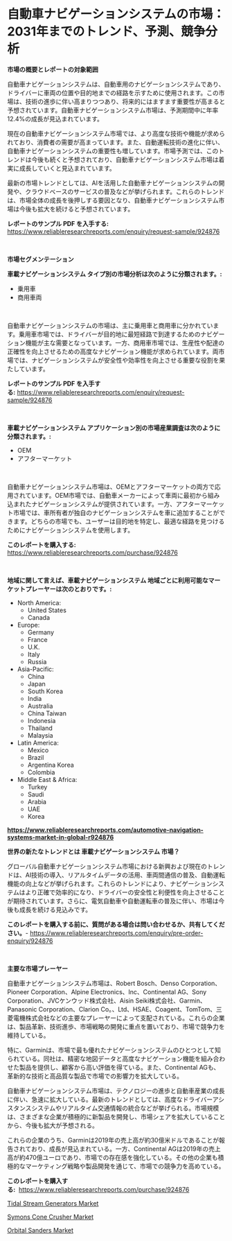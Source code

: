<p><h1>自動車ナビゲーションシステムの市場：2031年までのトレンド、予測、競争分析</h1></p><p><strong>市場の概要とレポートの対象範囲</strong></p>
<p><p>自動車ナビゲーションシステムは、自動車用のナビゲーションシステムであり、ドライバーに車両の位置や目的地までの経路を示すために使用されます。この市場は、技術の進歩に伴い高まりつつあり、将来的にはますます重要性が高まると予想されています。自動車ナビゲーションシステム市場は、予測期間中に年率12.4%の成長が見込まれています。</p><p>現在の自動車ナビゲーションシステム市場では、より高度な技術や機能が求められており、消費者の需要が高まっています。また、自動運転技術の進化に伴い、自動車ナビゲーションシステムの重要性も増しています。市場予測では、このトレンドは今後も続くと予想されており、自動車ナビゲーションシステム市場は着実に成長していくと見込まれています。</p><p>最新の市場トレンドとしては、AIを活用した自動車ナビゲーションシステムの開発や、クラウドベースのサービスの普及などが挙げられます。これらのトレンドは、市場全体の成長を後押しする要因となり、自動車ナビゲーションシステム市場は今後も拡大を続けると予想されています。</p></p>
<p><strong>レポートのサンプル PDF を入手する:</strong> <a href="https://www.reliableresearchreports.com/enquiry/request-sample/924876">https://www.reliableresearchreports.com/enquiry/request-sample/924876</a></p>
<p>&nbsp;</p>
<p><strong>市場セグメンテーション</strong></p>
<p><strong>車載ナビゲーションシステム タイプ別の市場分析は次のように分類されます。:</strong></p>
<p><ul><li>乗用車</li><li>商用車両</li></ul></p>
<p>&nbsp;</p>
<p><p>自動車ナビゲーションシステムの市場は、主に乗用車と商用車に分かれています。乗用車市場では、ドライバーが目的地に最短経路で到達するためのナビゲーション機能が主な需要となっています。一方、商用車市場では、生産性や配達の正確性を向上させるための高度なナビゲーション機能が求められています。両市場では、ナビゲーションシステムが安全性や効率性を向上させる重要な役割を果たしています。</p></p>
<p><strong>レポートのサンプル PDF を入手する:</strong>&nbsp;<a href="https://www.reliableresearchreports.com/enquiry/request-sample/924876">https://www.reliableresearchreports.com/enquiry/request-sample/924876</a></p>
<p>&nbsp;</p>
<p><strong> 車載ナビゲーションシステム アプリケーション別の市場産業調査は次のように分類されます。:</strong></p>
<p><ul><li>OEM</li><li>アフターマーケット</li></ul></p>
<p>&nbsp;</p>
<p><p>自動車ナビゲーションシステム市場は、OEMとアフターマーケットの両方で応用されています。OEM市場では、自動車メーカーによって車両に最初から組み込まれたナビゲーションシステムが提供されています。一方、アフターマーケット市場では、車所有者が独自のナビゲーションシステムを車に追加することができます。どちらの市場でも、ユーザーは目的地を特定し、最適な経路を見つけるためにナビゲーションシステムを使用します。</p></p>
<p><strong>このレポートを購入する:</strong>&nbsp; <a href="https://www.reliableresearchreports.com/purchase/924876">https://www.reliableresearchreports.com/purchase/924876</a></p>
<p>&nbsp;</p>
<p><strong>地域に関して言えば、車載ナビゲーションシステム 地域ごとに利用可能なマーケットプレーヤーは次のとおりです。:</strong></p>
<p><ul>
    <li>
        North America:
        <ul>
            <li>United States</li>
            <li>Canada</li>
        </ul>
    </li>
    <li>
        Europe:
        <ul>
            <li>Germany</li>
            <li>France</li>
            <li>U.K.</li>
            <li>Italy</li>
            <li>Russia</li>
        </ul>
    </li>
    <li>
        Asia-Pacific:
        <ul>
            <li>China</li>
            <li>Japan</li>
            <li>South Korea</li>
            <li>India</li>
            <li>Australia</li>
            <li>China Taiwan</li>
            <li>Indonesia</li>
            <li>Thailand</li>
            <li>Malaysia</li>
        </ul>
    </li>
    <li>
        Latin America:
        <ul>
            <li>Mexico</li>
            <li>Brazil</li>
            <li>Argentina Korea</li>
            <li>Colombia</li>
        </ul>
    </li>
    <li>
        Middle East & Africa:
        <ul>
            <li>Turkey</li>
            <li>Saudi</li>
            <li>Arabia</li>
            <li>UAE</li>
            <li>Korea</li>
        </ul>
    </li>
    </ul></p>
<p><strong><a href="https://www.reliableresearchreports.com/automotive-navigation-systems-market-in-global-r924876">https://www.reliableresearchreports.com/automotive-navigation-systems-market-in-global-r924876</a></strong>&nbsp;</p>
<p><strong>世界の新たなトレンドとは 車載ナビゲーションシステム 市場？</strong></p>
<p><p>グローバル自動車ナビゲーションシステム市場における新興および現在のトレンドは、AI技術の導入、リアルタイムデータの活用、車両間通信の普及、自動運転機能の向上などが挙げられます。これらのトレンドにより、ナビゲーションシステムはより正確で効率的になり、ドライバーの安全性と利便性を向上させることが期待されています。さらに、電気自動車や自動運転車の普及に伴い、市場は今後も成長を続ける見込みです。</p></p>
<p><strong>このレポートを購入する前に、質問がある場合は問い合わせるか、共有してください。</strong>- <a href="https://www.reliableresearchreports.com/enquiry/pre-order-enquiry/924876">https://www.reliableresearchreports.com/enquiry/pre-order-enquiry/924876</a></p>
<p>&nbsp;</p>
<p><strong>主要な市場プレーヤー</strong></p>
<p><p>自動車ナビゲーションシステム市場は、Robert Bosch、Denso Corporation、Pioneer Corporation、Alpine Electronics、Inc、Continental AG、Sony Corporation、JVCケンウッド株式会社、Aisin Seiki株式会社、Garmin、Panasonic Corporation、Clarion Co。、Ltd、HSAE、Coagent、TomTom、三菱電機株式会社などの主要なプレーヤーによって支配されている。これらの企業は、製品革新、技術進歩、市場戦略の開発に重点を置いており、市場で競争力を維持している。</p><p>特に、Garminは、市場で最も優れたナビゲーションシステムのひとつとして知られている。同社は、精密な地図データと高度なナビゲーション機能を組み合わせた製品を提供し、顧客から高い評価を得ている。また、Continental AGも、革新的な技術と高品質な製品で市場での影響力を拡大している。</p><p>自動車ナビゲーションシステム市場は、テクノロジーの進歩と自動車産業の成長に伴い、急速に拡大している。最新のトレンドとしては、高度なドライバーアシスタンスシステムやリアルタイム交通情報の統合などが挙げられる。市場規模は、さまざまな企業が積極的に新製品を開発し、市場シェアを拡大していることから、今後も拡大が予想される。</p><p>これらの企業のうち、Garminは2019年の売上高が約30億米ドルであることが報告されており、成長が見込まれている。一方、Continental AGは2019年の売上高が約470億ユーロであり、市場での存在感を強化している。その他の企業も積極的なマーケティング戦略や製品開発を通じて、市場での競争力を高めている。</p></p>
<p><strong>このレポートを購入する:</strong>&nbsp;&nbsp;<a href="https://www.reliableresearchreports.com/purchase/924876">https://www.reliableresearchreports.com/purchase/924876</a></p>
<p><p><a href="https://github.com/kosella/Market-Research-Report-List-2/blob/main/tidal-stream-generators-market.md">Tidal Stream Generators Market</a></p><p><a href="https://github.com/nathandecarvalho/Market-Research-Report-List-2/blob/main/symons-cone-crusher-market.md">Symons Cone Crusher Market</a></p><p><a href="https://github.com/kufem1/Market-Research-Report-List-2/blob/main/orbital-sanders-market.md">Orbital Sanders Market</a></p></p>